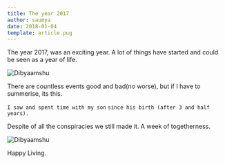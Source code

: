 ```yaml
---
title: The year 2017
author: saumya
date: 2018-01-04
template: article.pug
---
```


The year 2017, was an exciting year. A lot of things have started and could be seen as a year of life.

![Dibyaamshu](https://farm5.staticflickr.com/4682/38781051814_1414f9066b_z.jpg)

There are countless events good and bad(no worse), but if I have to summerise, its this.

`I saw and spent time with my son`
`since his birth (after 3 and half years).`

Despite of all the conspiracies we still made it. A week of togetherness. 

![Dibyaamshu](https://farm5.staticflickr.com/4642/25619857958_1e105aecc8_z.jpg)



Happy Living.


















